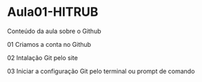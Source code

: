 # Aula01-HITRUB
Conteúdo da aula sobre o Github

01 Criamos a conta no Github 

02 Intalação Git pelo site

03 Iniciar a configuração Git pelo terminal ou prompt de comando
